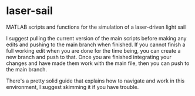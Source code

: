 # laser-sail
MATLAB scripts and functions for the simulation of a laser-driven light sail

I suggest pulling the current version of the main scripts before making any edits and pushing to the main branch when finished. If you cannot finish a full working edit when you are done for the time being, you can create a new branch and push to that. Once you are finished integrating your changes and have made them work with the main file, then you can push to the main branch.

There's a pretty solid guide that explains how to navigate and work in this environment, I suggest skimming it if you have trouble.
